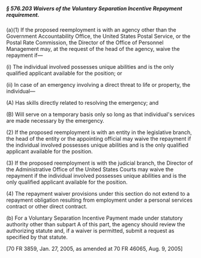 ##### § 576.203 Waivers of the Voluntary Separation Incentive Repayment requirement. #####

(a)(1) If the proposed reemployment is with an agency other than the Government Accountability Office, the United States Postal Service, or the Postal Rate Commission, the Director of the Office of Personnel Management may, at the request of the head of the agency, waive the repayment if—

(i) The individual involved possesses unique abilities and is the only qualified applicant available for the position; or

(ii) In case of an emergency involving a direct threat to life or property, the individual—

(A) Has skills directly related to resolving the emergency; and

(B) Will serve on a temporary basis only so long as that individual's services are made necessary by the emergency.

(2) If the proposed reemployment is with an entity in the legislative branch, the head of the entity or the appointing official may waive the repayment if the individual involved possesses unique abilities and is the only qualified applicant available for the position.

(3) If the proposed reemployment is with the judicial branch, the Director of the Administrative Office of the United States Courts may waive the repayment if the individual involved possesses unique abilities and is the only qualified applicant available for the position.

(4) The repayment waiver provisions under this section do not extend to a repayment obligation resulting from employment under a personal services contract or other direct contract.

(b) For a Voluntary Separation Incentive Payment made under statutory authority other than subpart A of this part, the agency should review the authorizing statute and, if a waiver is permitted, submit a request as specified by that statute.

[70 FR 3859, Jan. 27, 2005, as amended at 70 FR 46065, Aug. 9, 2005]